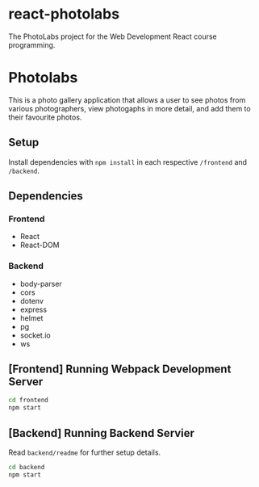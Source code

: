 # react-photolabs
The PhotoLabs project for the Web Development React course programming.

# Photolabs

This is a photo gallery application that allows a user to see photos from various photographers, view photogaphs in more detail, and add them to their favourite photos.

## Setup

Install dependencies with `npm install` in each respective `/frontend` and `/backend`.

## Dependencies

### Frontend
* React
* React-DOM

### Backend
* body-parser
* cors
* dotenv
* express
* helmet
* pg
* socket.io
* ws

## [Frontend] Running Webpack Development Server

```sh
cd frontend
npm start
```

## [Backend] Running Backend Servier

Read `backend/readme` for further setup details.

```sh
cd backend
npm start
```
